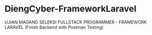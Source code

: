 # DiengCyber-FrameworkLaravel
UJIAN MAGANG SELEKSI FULLSTACK PROGRAMMER - FRAMEWORK LARAVEL (Finish Backend with Postman Testing)
